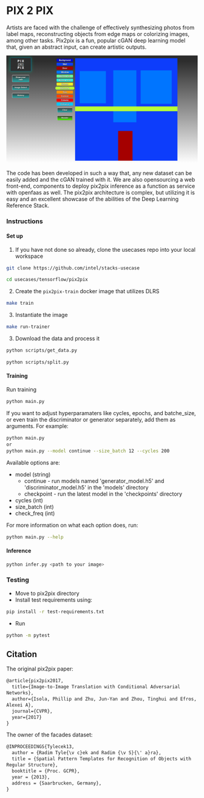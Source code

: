 # PIX 2 PIX

Artists are faced with the challenge of effectively synthesizing photos from label maps, reconstructing objects from edge maps or colorizing images, among other tasks. Pix2pix is a fun, popular cGAN deep learning model that, given an abstract input, can create artistic outputs. 

![app_frontend](./pix2pix_website/pix2pix.png)

The code has been developed in such a way that, any new dataset can be easily added and the cGAN trained with it. We are also opensourcing a web front-end, components to deploy pix2pix inference as a function as service with openfaas as well. The pix2pix architecture is complex, but utilizing it is easy and an excellent showcase of the abilities of the Deep Learning Reference Stack. 

### Instructions

#### Set up
1. If you have not done so already, clone the usecases repo into your local workspace
```bash
git clone https://github.com/intel/stacks-usecase
```
```bash
cd usecases/tensorflow/pix2pix
```
2. Create the `pix2pix-train` docker image that utilizes DLRS

```bash
make train
```

3. Instantiate the image

```bash
make run-trainer
```

3. Download the data and process it
```bash
python scripts/get_data.py
```
```bash
python scripts/split.py
```

#### Training
Run training
```bash
python main.py
```

If you want to adjust hyperparamaters like cycles, epochs, and batche_size, or even train the discriminator or generator separately, add them as arguments. For example:
```bash
python main.py
or
python main.py --model continue --size_batch 12 --cycles 200
```

Available options are:
* model (string)
    * continue - run models named 'generator_model.h5' and 'discriminator_model.h5' in the 'models' directory
    * checkpoint - run the latest model in the 'checkpoints' directory
* cycles (int)
* size_batch (int)
* check_freq (int)

For more information on what each option does, run:
```bash
python main.py --help
```


#### Inference
```bash
python infer.py <path to your image>
```


### Testing

- Move to pix2pix directory 
- Install test requirements using:

```bash
pip install -r test-requirements.txt
```

- Run 

```bash
python -m pytest
```

## Citation

The original pix2pix paper:
```
@article{pix2pix2017,
  title={Image-to-Image Translation with Conditional Adversarial Networks},
  author={Isola, Phillip and Zhu, Jun-Yan and Zhou, Tinghui and Efros, Alexei A},
  journal={CVPR},
  year={2017}
}
```

The owner of the facades dataset:
```
@INPROCEEDINGS{Tylecek13,
  author = {Radim Tyle{\v c}ek and Radim {\v S}{\' a}ra},
  title = {Spatial Pattern Templates for Recognition of Objects with Regular Structure},
  booktitle = {Proc. GCPR},
  year = {2013},
  address = {Saarbrucken, Germany},
}
```
